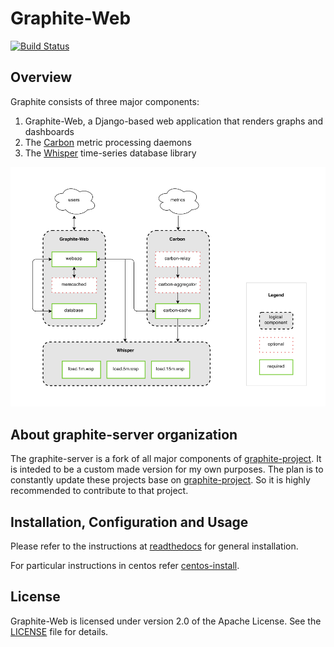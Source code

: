 # Graphite-Web

[![Build Status](https://travis-ci.org/graphite-project/graphite-web.png?branch=master)](https://travis-ci.org/graphite-project/graphite-web)

## Overview

Graphite consists of three major components:

1. Graphite-Web, a Django-based web application that renders graphs and dashboards
2. The [Carbon](https://github.com/graphite-server/carbon) metric processing daemons
3. The [Whisper](https://github.com/graphite-server/whisper) time-series database library

![Graphite Components](https://github.com/graphite-server/graphite-web/raw/master/webapp/content/img/overview.png "Graphite Components")

## About graphite-server organization

The graphite-server is a fork of all major components of [graphite-project](https://github.com/graphite-server).
It is inteded to be a custom made version for my own purposes. 
The plan is to constantly update these projects base on [graphite-project](https://github.com/graphite-server).
So it is highly recommended to contribute to that project.  

## Installation, Configuration and Usage

Please refer to the instructions at [readthedocs](http://graphite.readthedocs.org/) for general installation.

For particular instructions in centos refer [centos-install](https://github.com/graphite-server/graphite-web/blob/master/centos-install.md).

## License

Graphite-Web is licensed under version 2.0 of the Apache License. See the [LICENSE](https://github.com/graphite-project/graphite-web/blob/master/LICENSE) file for details.
